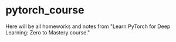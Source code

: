 # pytorch_course
Here will be all homeworks and notes from "Learn PyTorch for Deep Learning: Zero to Mastery course."
